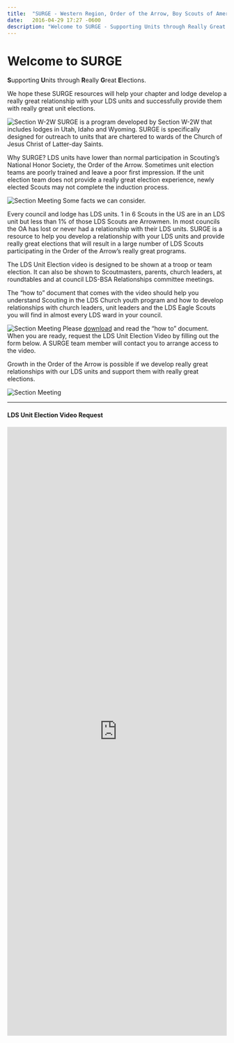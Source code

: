 ```yaml
---
title:  "SURGE - Western Region, Order of the Arrow, Boy Scouts of America"
date:   2016-04-29 17:27 -0600
description: "Welcome to SURGE - Supporting Units through Really Great Elections."
---
```


# Welcome to **SURGE**
**S**upporting **U**nits through **R**eally **G**reat **E**lections.

We hope these SURGE resources will help your chapter and lodge develop a really great relationship with your LDS units and successfully provide them with really great unit elections.

<img src="{{ site.baseurl }}images/surge/Section Map.png" alt="Section W-2W" class="fa-pull-right img-thumbnail thumbnail" />
SURGE is a program developed by Section W-2W that includes lodges in Utah, Idaho and Wyoming. SURGE is specifically designed for outreach to units that are chartered to wards of the Church of Jesus Christ of Latter-day Saints.

Why SURGE? LDS units have lower than normal participation in Scouting’s National Honor Society, the Order of the Arrow. Sometimes unit election teams are poorly trained and leave a poor first impression. If the unit election team does not provide a really great election experience, newly elected Scouts may not complete the induction process.

<img src="{{ site.baseurl }}images/surge/2.jpg" alt="Section Meeting" class="fa-pull-left img-thumbnail thumbnail"/>
Some facts we can consider.

Every council and lodge has LDS units. 1 in 6 Scouts in the US are in an LDS unit but less than 1% of those LDS Scouts are Arrowmen. In most councils the OA has lost or never had a relationship with their LDS units. SURGE is a resource to help you develop a relationship with your LDS units and provide really great elections that will result in a large number of LDS Scouts participating in the Order of the Arrow’s really great programs.

The LDS Unit Election video is designed to be shown at a troop or team election. It can also be shown to Scoutmasters, parents, church leaders, at roundtables and at council LDS-BSA Relationships committee meetings.

The “how to” document that comes with the video should help you understand Scouting in the LDS Church youth program and how to develop relationships with church leaders, unit leaders and the LDS Eagle Scouts you will find in almost every LDS ward in your council.

<img src="{{ site.baseurl }}images/surge/5.jpg" alt="Section Meeting" class="fa-pull-right img-thumbnail thumbnail"/>
Please <a href="https://drive.google.com/file/d/0B3TLGv-s4jLtVEE5aFBxMVZodjA/view?usp=sharing" target="_blank">download</a> and read the “how to” document. When you are ready, request the LDS Unit Election Video by filling out the form below. A SURGE team member will contact you to arrange access to the video.

Growth in the Order of the Arrow is possible if we develop really great relationships with our LDS units and support them with really great elections.

<img src="{{ site.baseurl }}images/surge/8.jpg" alt="Section Meeting" class="img-thumbnail thumbnail"/>

___

<div class="sites-embed-align-left-wrapping-off">
	<div class="sites-embed-border-on sites-embed sites-embed-full-width" style="width:100%;">
		<h4 class="sites-embed-title">LDS Unit Election Video Request</h4>
		<div class="sites-embed-object-title" style="display:none;">LDS Unit Election Video Request</div>
		<div class="sites-embed-content sites-embed-type-spreadsheet-form">
			<iframe src="https://docs.google.com/forms/viewform?bc=transparent&amp;embedded=true&amp;f=Arial%252C%2BVerdana%252C%2Bsans-serif&amp;hl=en&amp;htc=%2523999999&amp;id=1u9moONxN7u0U2dWOHxFzs41pxFIsGNwdXSnlwbCy_lE&amp;lc=%25230033cc&amp;pli=1&amp;tc=%2523444444&amp;ttl=0" width="100%" height="1400" title="LDS Unit Election Video Request" allowtransparency="true" frameborder="0" marginheight="0" marginwidth="0" id="2037466091"></iframe>
		</div>
	</div>
</div>